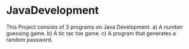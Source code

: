 # JavaDevelopment
This Project consists of 3 programs on Java Development.
a) A number guessing game.
b) A tic tac toe game.
c) A program that generates a random password.
